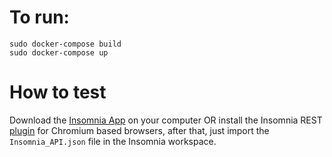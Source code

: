 # To run:
```
sudo docker-compose build
sudo docker-compose up
```

# How to test

Download the [Insomnia App](https://insomnia.rest/download/core/) on your computer OR install the Insomnia REST [plugin](https://chrome.google.com/webstore/detail/insomnia-rest-client/gmodihnfibbjdecbanmpmbmeffnmloel) for Chromium based browsers, after that, just import the `Insomnia_API.json` file in the Insomnia workspace.
